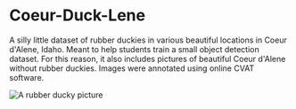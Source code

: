 # Coeur-Duck-Lene
A silly little dataset of rubber duckies in various beautiful locations in Coeur d'Alene, Idaho. Meant to help students train a small object detection dataset. For this reason, it also includes pictures of beautiful Coeur d'Alene without rubber duckies. Images were annotated using online CVAT software. 

![A rubber ducky picture](https://github.com/marzeverett/Coeur-Duck-Lene/tree/main/images/train/ducky_39.jpg)

